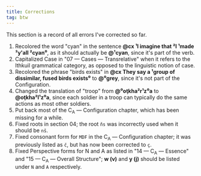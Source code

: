 ```yaml
---
title: Corrections
tag: btw
---
```


This section is a record of all errors I've corrected so far.

<div class="contents [&_em]:text-z-subtitle [&_em]:not-italic">

1. Recolored the word "cyan" in the sentence **@cx ¹I imagine that ²I ¹made
   ³y'all ²cyan⁰**, as it should actually be **@¹cyan**, since it's part of the
   verb.
2. Capitalized Case in "07 — Cases — Transrelative" when it refers to the
   Ithkuil grammatical category, as opposed to the linguistic notion of case.
3. Recolored the phrase "birds exists" in **@cx They say a ¹group of dissimilar,
   fused birds exists⁰** to **@⁰grey**, since it's not part of the
   Configuration.
4. Changed the translation of "troop" from **@⁰oţkha²r¹z⁰a** to
   **@oţkha²l¹z⁰a**, since each soldier in a troop can typically do the same
   actions as most other soldiers.
5. Put back most of the C<sub>A</sub> — Configuration chapter, which has been
   missing for a while.
6. Fixed roots in section 04; the root `ňs` was incorrectly used when it should
   be `nš`.
7. Fixed consonant form for `MDF` in the C<sub>A</sub> — Configuration chapter;
   it was previously listed as `č`, but has now been corrected to `ç`.
8. Fixed Perspective forms for N and A as listed in "14 — C<sub>A</sub> —
   Essence" and "15 — C<sub>A</sub> — Overall Structure"; **w (v)** and **y
   (j)** should be listed under `N` and `A` respectively.

</div>
